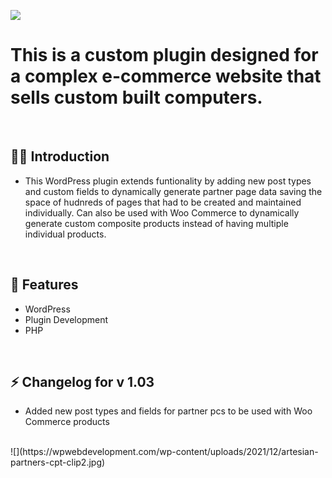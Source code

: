 ![](https://wpwebdevelopment.com/wp-content/uploads/2021/12/artesian-partners-cpt-clip.jpg)

# This is a custom plugin designed for a complex e-commerce website that sells custom built computers. 

<br>


## 🙋‍♂️ Introduction 

- This WordPress plugin extends funtionality by adding new post types and custom fields to dynamically generate partner page data saving the space of hudnreds of pages that had to be created and maintained individually. Can also be used with Woo Commerce to dynamically generate custom composite products instead of having multiple individual products.


<br>

## 📜 Features
- WordPress
- Plugin Development
- PHP
<br>


## ⚡ Changelog for v 1.03
- Added new post types and fields for partner pcs to be used with Woo Commerce products
<br>
![](https://wpwebdevelopment.com/wp-content/uploads/2021/12/artesian-partners-cpt-clip2.jpg)
